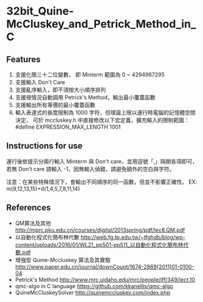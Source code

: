 # 32bit_Quine-McCluskey_and_Petrick_Method_in_C
## Features
1. 支援化簡三十二位變數， 即 Minterm 範圍為 0 ~ 4294967295
2. 支援輸入 Don't Care
3. 支援亂序輸入，即不須按大小順序排列
3. 支援視情況自動調用 Petrick's Method，輸出最小覆蓋函數
4. 支援輸出所有等價的最小覆蓋函數
5. 輸入表達式的長度限制為 1000 字符，但理論上限以運行時電腦的記憶體空間決定，
	可於 mccluskey.h 中直接修改以下宏定義，擴充輸入的限制範圍：
	#define EXPRESSION_MAX_LENGTH 1001

## Instructions for use
運行後依提示分兩行輸入 Minterm 與 Don't care，並用逗號「,」隔開各項即可，若無 Don't care 請輸入 -1，因無輸入偵錯，請避免額外的空白與字符。

注意：在某些特殊情況下，會輸出不同順序的同一函數，但並不影響正確性。
EX: m(9,12,13,15)+d(1,4,5,7,8,11,14)

## References
- QM算法及其他
	http://mprc.pku.edu.cn/courses/digital/2013spring/pdf/lec8.QM.pdf
- 以自動化程式化簡布林代數
	http://web.fg.tp.edu.tw/~tfghdb/blog/wp-content/uploads/2016/01/WL21_pp501-pp511_以自動化程式化簡布林代數.pdf
- 增強型 Qunie-Mccluskey 算法及其實驗
	http://www.paper.edu.cn/journal/downCount/1674-2869(2011)01-0100-04
- Petrick's Method 
	http://www.mrc.uidaho.edu/mrc/people/jff/349/lect.10
- qmc-algo in C language
	https://github.com/kkanellis/qmc-algo
- QuineMcCluskeySolver
	http://quinemccluskey.com/index.php
